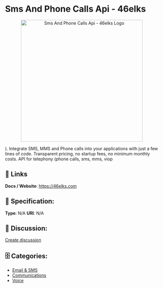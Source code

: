 # Sms And Phone Calls Api - 46elks
<p align="center">
    <img width="400" src="https://raw.githubusercontent.com/apis-list/apis-list/main/apis/sms-and-phone-calls-api-46elks/logo_256x256.png" alt="Sms And Phone Calls Api - 46elks Logo"/>
</p>

). Integrate SMS, MMS and Phone calls into your applications with just a few lines of code. Transparent pricing, no startup fees, no minimum monthly costs. API for telephony (phone calls, sms, mms, viop

##  🔗 Links
**Docs / Website**: https://46elks.com

## 🧬 Specification:
**Type**: N/A
**URI**: N/A

## 💬 Discussion:
[Create discussion](https://github.com/apis-list/apis-list/discussions/new)

## 🗄️ Categories:
- [Email & SMS](https://github.com/apis-list/apis-list#email-and-sms)
- [Communications](https://github.com/apis-list/apis-list#communications)
- [Voice](https://github.com/apis-list/apis-list#voice)







